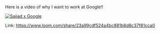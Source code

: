 Here is a video of why I want to work at Google!!




[![Sajjad x Google](https://imgur.com/a/E18X6Ip.png)](https://www.loom.com/share/23a99cdf524a4bc881b8d8c37f81cca0)




Link: https://www.loom.com/share/23a99cdf524a4bc881b8d8c37f81cca0